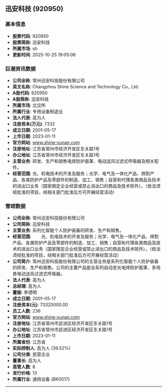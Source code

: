 ## 迅安科技 (920950)

### 基本信息

- **股票代码**: 920950
- **股票简称**: 迅安科技
- **所属市场**: sh
- **更新时间**: 2025-10-25 19:05:06

### 巨潮资讯数据

- **公司全称**: 常州迅安科技股份有限公司
- **英文名称**: Changzhou Shine Science and Technology Co., Ltd.
- **A股代码**: 920950
- **A股简称**: 迅安科技
- **所属市场**: 北交所
- **所属行业**: 专用设备制造业
- **法人代表**: 高为人
- **注册资本(万元)**: 7332
- **成立日期**: 2001-05-17
- **上市日期**: 2023-01-11
- **官方网站**: www.shine-xunan.com
- **注册地址**: 江苏省常州市经济开发区东关路1号
- **办公地址**: 江苏省常州市经济开发区东关路1号
- **主营业务**: 研发、生产和销售电焊防护面罩、电动送风过滤式呼吸器及相关配件。
- **经营范围**: 光、机电技术的开发及服务；光学、电气及一体化产品、焊割产品、各类防护产品及零部件的制造、加工、销售；自营和代理各类商品及技术的进出口业务（国家限定企业经营或禁止进出口的商品及技术除外）。（依法须经批准的项目，经相关部门批准后方可开展经营活动）

### 雪球数据

- **公司全称**: 常州迅安科技股份有限公司
- **公司简称**: 迅安科技
- **主营业务**: 系列化智能个人防护装备的研发、生产和销售。
- **经营范围**: 　　光、机电技术的开发及服务；光学、电气及一体化产品、焊割产品、各类防护产品及零部件的制造、加工、销售；自营和代理各类商品及技术的进出口业务（国家限定企业经营或禁止进出口的商品及技术除外）。（依法须经批准的项目，经相关部门批准后方可开展经营活动）
- **公司简介**: 常州迅安科技股份有限公司的主营业务是系列化智能个人防护装备的研发、生产和销售。公司的主要产品是全系列自动变光电焊防护面罩、多场景电动送风过滤式呼吸器。
- **法人代表**: 高为人
- **总经理**: 高为人
- **董秘**: 李德明
- **成立日期**: 2001-05-17
- **注册资本(元)**: 73320000.00
- **员工人数**: 236
- **官方网站**: www.shine-xunan.com
- **注册地址**: 江苏省常州市武进区经济开发区东关路1号
- **办公地址**: 江苏省常州市武进区经济开发区东关路1号
- **上市日期**: 2023-01-11
- **所属省份**: 江苏省
- **实际控制人**: 高为人 (39.52%)
- **公司分类**: 民营企业
- **董事长**: 高为人
- **高管人数**: 8
- **发行价格**: 13
- **所属行业**: 通用设备 (BK0017)

---